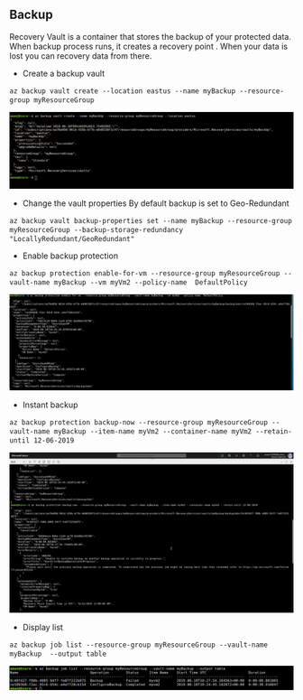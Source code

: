 ## Backup
Recovery Vault is a container that stores the backup of your protected data. When backup process runs, it creates a recovery point . When your data is lost you can recovery data from there.

- Create a backup vault
```
az backup vault create --location eastus --name myBackup --resource-group myResourceGroup
```
![Backup_create_vault](./img/backup_vault_create.png)

- Change the vault properties
By default backup is set to Geo-Redundant
```
az backup vault backup-properties set --name myBackup --resource-group myResourceGroup --backup-storage-redundancy "LocallyRedundant/GeoRedundant"
```

- Enable backup protection
```
az backup protection enable-for-vm --resource-group myResourceGroup --vault-name myBackup --vm myVm2 --policy-name  DefaultPolicy
```
![Enable_Backup](./img/enable_backup.png)

- Instant backup
```
az backup protection backup-now --resource-group myResourceGroup --vault-name myBackup --item-name myVm2 --container-name myVm2 --retain-until 12-06-2019
```
![Instant_backup](./img/backup-now.png)

- Display  list
```
az backup job list --resource-group myResourceGroup --vault-name myBackup  --output table
```
![Job list](./img/backup_job_list.png)